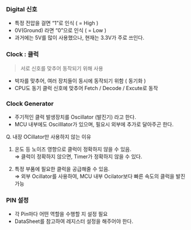 ### Digital 신호

- 특정 전압을 걸면 “1”로 인식 ( = High )
- 0V(Ground) 라면 “0”으로 인식 ( = Low )
- 과거에는 5V를 많이 사용했으나, 현재는 3.3V가 주로 쓰인다.

  

### Clock : 클럭

> 서로 신호를 맞추어 동작되기 위해 사용

- 박자를 맞추어, 여러 장치들이 동시에 동작되기 위함 ( 동기화 )
- CPU도 동기 클럭 신호에 맞추어 Fetch / Decode / Excute로 동작

  

### Clock Generator

- 주기적인 클럭 발생장치를 Oscillator (발진기) 라고 한다.
- MCU 내부에도 Oscilllator가 있으며, 필요시 외부에 추가로 달아주곤 한다.

  

Q. 내장 OCillator만 사용하지 않는 이유

1. 온도 등 노이즈 영향으로 클럭이 정확하지 않을 수 있음.  
    ⇒ 클럭이 정확하지 않으면, Timer가 정확하지 않을 수 있다.  
    
2. 특정 부품에 필요한 클럭을 공급해줄 수 있음.  
    ⇒ 외부 Ocillator를 사용하여, MCU 내부 Ocilator보다 빠른 속도의 클럭을 발진 가능  
    

  

  

### PIN 설정

- 각 Pin마다 어떤 역할을 수행할 지 설정 필요
- DataSheet를 참고하여 레지스터 설정을 해주어야 한다.